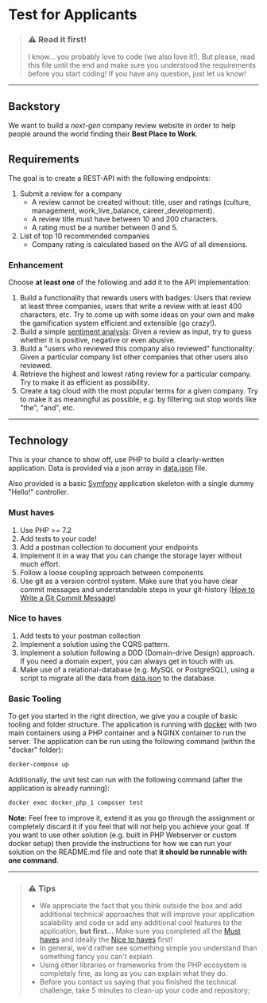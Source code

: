 # Test for Applicants

> ### ⚠️ Read it first!
> I know... you probably love to code (we also love it!). But please, read this file until the end and make sure you understood the requirements before you start coding! If you have any question, just let us know!

---
## Backstory

We want to build a *next-gen* company review website in order to help people around the world finding their **Best Place to Work**.

## Requirements

The goal is to create a REST-API with the following endpoints:

1. Submit a review for a company
    * A review cannot be created without: title, user and ratings (culture, management, work_live_balance, career_development).
    * A review title must have between 10 and 200 characters.
    * A rating must be a number between 0 and 5.
2. List of top 10 recommended companies
    * Company rating is calculated based on the AVG of all dimensions.

### Enhancement

Choose **at least one** of the following and add it to the API implementation:

1. Build a functionality that rewards users with badges: Users that review at least three companies, users that write a review with at least 400 characters, etc. Try to come up with some ideas on your own and make the gamification system efficient and extensible (go crazy!).
2. Build a simple [sentiment analysis](https://en.wikipedia.org/wiki/Sentiment_analysis): Given a review as input, try to guess whether it is positive, negative or even abusive.
3. Build a "users who reviewed this company also reviewed" functionality: Given a particular company list other companies that other users also reviewed.
4. Retrieve the highest and lowest rating review for a particular company. Try to make it as efficient as possibility.
5. Create a tag cloud with the most popular terms for a given company. Try to make it as meaningful as possible, e.g. by filtering out stop words like "the", "and", etc.

----
## Technology

This is your chance to show off, use PHP to build a clearly-written application. Data is provided via a json array in [data.json](./app/data.json) file.

Also provided is a basic [Symfony](https://symfony.com/) application skeleton with a single dummy "Hello!" controller.

### Must haves

1. Use PHP >= 7.2
2. Add tests to your code!
3. Add a postman collection to document your endpoints
4. Implement it in a way that you can change the storage layer without much effort.
5. Follow a loose coupling approach between components
3. Use git as a version control system. Make sure that you have clear commit messages and understandable steps in your git-history ([How to Write a Git Commit Message](https://chris.beams.io/posts/git-commit/))

### Nice to haves

1. Add tests to your postman collection
2. Implement a solution using the CQRS pattern.
3. Implement a solution following a DDD (Domain-drive Design) approach. If you need a domain expert, you can always get in touch with us.
4. Make use of a relational-database (e.g. MySQL or PostgreSQL), using a script to migrate all the data from [data.json](./app/data.json) to the database.

### Basic Tooling

To get you started in the right direction, we give you a couple of basic tooling and folder structure. The application is running with [docker](https://docs.docker.com/) with two main containers using a PHP container and a NGINX container to run the server. The application can be run using the following command (within the "docker" folder):

```sh
docker-compose up
```

Additionally, the unit test can run with the following command (after the application is already running):

```sh
docker exec docker_php_1 composer test
```

**Note:** Feel free to improve it, extend it as you go through the assignment or completely discard it if you feel that will not help you achieve your goal. If you want to use other solution (e.g. built in PHP Webserver or custom docker setup) then provide the instructions for how we can run your solution on the README.md file and note that **it should be runnable with one command**.

----
> ### ⚠️ Tips
> * We appreciate the fact that you think outside the box and add additional technical approaches that will improve your application scalability and code or add any additional cool features to the application, **but first...** Make sure you completed all the [Must haves](#must-haves) and ideally the [Nice to haves](#nice-to-haves) first!
> * In general, we'd rather see something simple you understand than something fancy you can't explain.
> * Using other libraries or frameworks from the PHP ecosystem is completely fine, as long as you can explain what they do.
> * Before you contact us saying that you finished the technical challenge, take 5 minutes to clean-up your code and repository;
